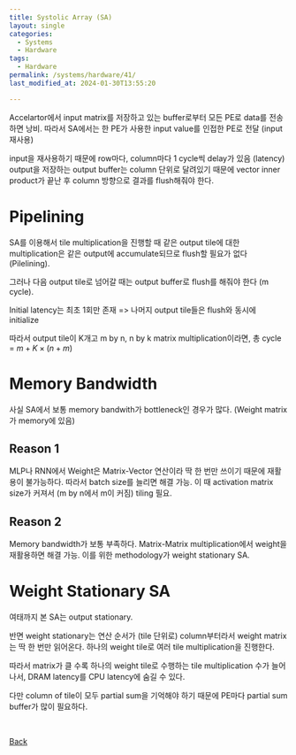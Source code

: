 ```yaml
---
title: Systolic Array (SA)
layout: single
categories:
  - Systems
  - Hardware
tags:
  - Hardware
permalink: /systems/hardware/41/
last_modified_at: 2024-01-30T13:55:20

---
```


Accelartor에서 input matrix를 저장하고 있는 buffer로부터 모든 PE로 data를 전송하면 낭비.
따라서 SA에서는 한 PE가 사용한 input value를 인접한 PE로 전달 (input 재사용)

input을 재사용하기 때문에 row마다, column마다 1 cycle씩 delay가 있음 (latency)
output을 저장하는 output buffer는 column 단위로 달려있기 때문에 vector inner product가 끝난 후 column 방향으로 결과를 flush해줘야 한다.

# Pipelining

SA를 이용해서 tile multiplication을 진행할 때 같은 output tile에 대한 multiplication은 같은 output에 accumulate되므로 flush할 필요가 없다 (Pilelining).

그러나 다음 output tile로 넘어갈 때는 output buffer로 flush를 해줘야 한다 (m cycle).

Initial latency는 최초 1회만 존재 => 나머지 output tile들은 flush와 동시에 initialize

따라서 output tile이 K개고 m by n, n by k matrix multiplication이라면,
총 cycle = $m + K \times (n + m)$

# Memory Bandwidth

사실 SA에서 보통 memory bandwith가 bottleneck인 경우가 많다.
(Weight matrix가 memory에 있음)

## Reason 1

MLP나 RNN에서 Weight은 Matrix-Vector 연산이라 딱 한 번만 쓰이기 때문에 재활용이 불가능하다.
따라서 batch size를 늘리면 해결 가능.
이 때 activation matrix size가 커져서 (m by n에서 m이 커짐) tiling 필요.

## Reason 2

Memory bandwidth가 보통 부족하다.
Matrix-Matrix multiplication에서 weight을 재활용하면 해결 가능.
이를 위한 methodology가 weight stationary SA.

# Weight Stationary SA

여태까지 본 SA는 output stationary.

반면 weight stationary는 연산 순서가 (tile 단위로) column부터라서 weight matrix는 딱 한 번만 읽어온다.
하나의 weight tile로 여러 tile multiplication을 진행한다.

따라서 matrix가 클 수록 하나의 weight tile로 수행하는 tile multiplication 수가 늘어나서,
DRAM latency를 CPU latency에 숨길 수 있다.

다만 column of tile이 모두 partial sum을 기억해야 하기 때문에 PE마다 partial sum buffer가 많이 필요하다.

<br>

[Back](/systems/hardware/)